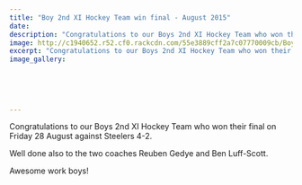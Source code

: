 ```yaml
---
title: "Boy 2nd XI Hockey Team win final - August 2015"
date: 
description: "Congratulations to our Boys 2nd XI Hockey Team who won their final on Friday 28 August against Steelers 4-2."
image: http://c1940652.r52.cf0.rackcdn.com/55e3889cff2a7c07770009cb/Boys-2nds-hockey-won-2015.jpg
excerpt: "Congratulations to our Boys 2nd XI Hockey Team who won their final on Friday 28 August against Steelers 4-2."
image_gallery:
    
    
    
    
    
---
```


<p><span>Congratulations to our Boys 2nd XI Hockey Team who won their final on Friday 28 August against Steelers 4-2. </span></p>
<p><span>Well done also to the two coaches Reuben Gedye and Ben Luff-Scott. </span></p>
<p><span>Awesome work boys!</span></p>

